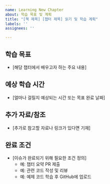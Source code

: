 ```yaml
---
name: Learning New Chapter
about: 학습 목표 및 계획
title: "[책 제목] [챕터 제목] 읽기 및 학습 계획"
labels: ''
assignees: ''

---
```


## 학습 목표

- [해당 챕터에서 배우고자 하는 주요 내용]

## 예상 학습 시간

- [얼마나 걸릴지 예상되는 시간 또는 목표 완료 날짜]

## 추가 자료/참조

- [추가로 참고할 자료나 링크가 있다면 기재]

## 완료 조건

- [이슈가 완료되기 위해 필요한 조건 정의]
  - 예: 챕터 요약 PR 제출
  - 예: 관련 코드 작성 및 리뷰
  - 예: 예제 코드 학습 후 GitHub에 업로드
